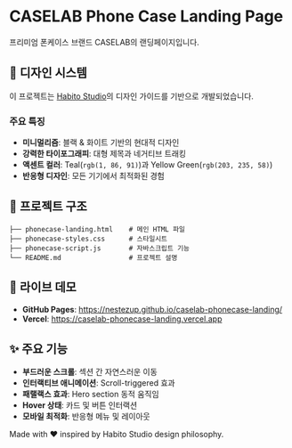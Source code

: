 # CASELAB Phone Case Landing Page

프리미엄 폰케이스 브랜드 CASELAB의 랜딩페이지입니다.

## 🎨 디자인 시스템

이 프로젝트는 [Habito Studio](https://www.habito.studio/)의 디자인 가이드를 기반으로 개발되었습니다.

### 주요 특징
- **미니멀리즘**: 블랙 & 화이트 기반의 현대적 디자인
- **강력한 타이포그래피**: 대형 제목과 네거티브 트래킹
- **액센트 컬러**: Teal(`rgb(1, 86, 91)`)과 Yellow Green(`rgb(203, 235, 58)`)
- **반응형 디자인**: 모든 기기에서 최적화된 경험

## 📁 프로젝트 구조

```
├── phonecase-landing.html    # 메인 HTML 파일
├── phonecase-styles.css      # 스타일시트
├── phonecase-script.js       # 자바스크립트 기능
└── README.md                 # 프로젝트 설명
```

## 🚀 라이브 데모

- **GitHub Pages**: https://nestezup.github.io/caselab-phonecase-landing/
- **Vercel**: https://caselab-phonecase-landing.vercel.app

## ✨ 주요 기능

- **부드러운 스크롤**: 섹션 간 자연스러운 이동
- **인터랙티브 애니메이션**: Scroll-triggered 효과
- **패랠랙스 효과**: Hero section 동적 움직임
- **Hover 상태**: 카드 및 버튼 인터랙션
- **모바일 최적화**: 반응형 메뉴 및 레이아웃

Made with ❤️ inspired by Habito Studio design philosophy.
